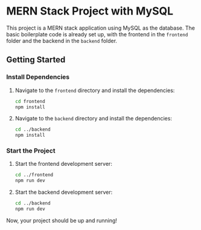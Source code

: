 # MERN Stack Project with MySQL

This project is a MERN stack application using MySQL as the database. The basic boilerplate code is already set up, with the frontend in the `frontend` folder and the backend in the `backend` folder.

## Getting Started

### Install Dependencies

1. Navigate to the `frontend` directory and install the dependencies:
    ```bash
    cd frontend
    npm install
    ```

2. Navigate to the `backend` directory and install the dependencies:
    ```bash
    cd ../backend
    npm install
    ```

### Start the Project

1. Start the frontend development server:
    ```bash
    cd ../frontend
    npm run dev
    ```

2. Start the backend development server:
    ```bash
    cd ../backend
    npm run dev
    ```

Now, your project should be up and running!